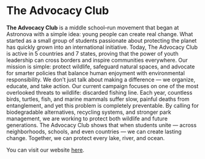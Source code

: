 # The Advocacy Club


**The Advocacy Club** is a middle school–run movement that began at Astronova with a simple idea: young people can create real change. What started as a small group of students passionate about protecting the planet has quickly grown into an international initiative. Today, The Advocacy Club is active in 5 countries and 7 states, proving that the power of youth leadership can cross borders and inspire communities everywhere. Our mission is simple: protect wildlife, safeguard natural spaces, and advocate for smarter policies that balance human enjoyment with environmental responsibility. We don’t just talk about making a difference — we organize, educate, and take action.
Our current campaign focuses on one of the most overlooked threats to wildlife: discarded fishing line. Each year, countless birds, turtles, fish, and marine mammals suffer slow, painful deaths from entanglement, and yet this problem is completely preventable. By calling for biodegradable alternatives, recycling systems, and stronger park management, we are working to protect both wildlife and future generations. The Advocacy Club shows that when students unite — across neighborhoods, schools, and even countries — we can create lasting change. Together, we can protect every lake, river, and ocean.

You can visit our website [here](https://Sim3-14159.github.io/the-advocacy-club).
